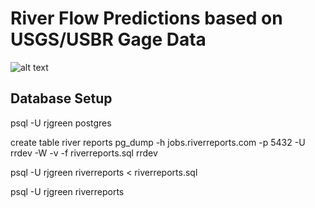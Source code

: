 # River Flow Predictions based on USGS/USBR Gage Data

![alt text](https://www.askaboutflyfishing.com/wp-content/uploads/2014/11/kelly-galloup.jpg)

## Database Setup

psql -U rjgreen postgres

create table river reports
pg_dump -h jobs.riverreports.com -p 5432 -U rrdev -W -v -f riverreports.sql rrdev

psql -U rjgreen riverreports < riverreports.sql

psql -U rjgreen riverreports
